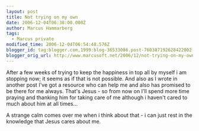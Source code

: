 ```yaml
---
layout: post
title: Not trying on my own
date: 2006-12-04T06:38:00.000Z
author: Marcus Hammarberg
tags:
  - Marcus private
modified_time: 2006-12-04T06:54:48.576Z
blogger_id: tag:blogger.com,1999:blog-36533086.post-760387192628422802
blogger_orig_url: http://www.marcusoft.net/2006/12/not-trying-on-my-own.html
---
```



After a
few weeks of trying to keep the happiness in top all by myself i am
stopping now; it seems as if that is not possible. And also as I wrote
in another post I've got a resource who can help me and also has
promised to be there for me always. That's Jesus - so from now on I'll
spend more time praying and thanking him for taking care of me although
i haven't cared to much about him at all times...

A strange calm comes over me when i think about that - i can just rest
in the knowledge that Jesus cares about me.
